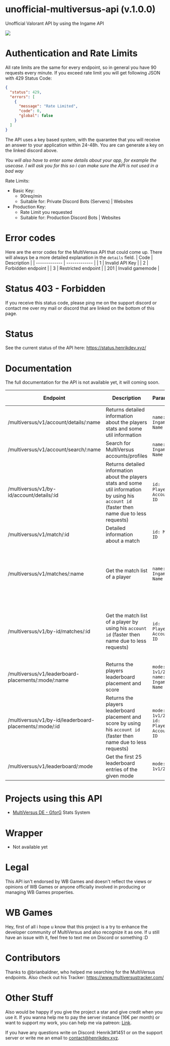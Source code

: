 # unofficial-multiversus-api (v.1.0.0)
Unofficial Valorant API by using the Ingame API
<br>

<a href="https://discord.gg/X3GaVkX2YN" target="_blank"><img src="https://discordapp.com/api/guilds/704231681309278228/widget.png?style=banner2"/></a>

# Authentication and Rate Limits
All rate limits are the same for every endpoint, so in general you have 90 requests every minute. If you exceed rate limit you will get following JSON with 429 Status Code:
```json
{
  "status": 429,
  "errors": [
    {
      "message": "Rate Limited",
      "code": 0,
      "global": false
    }
  ]
}
```
The API uses a key based system, with the quarantee that you will receive an answer to your application within 24-48h.
You are can generate a key on the linked discord above. 

*You will also have to enter some details about your app, for example the usecase. I will ask you for this so i can make sure the API is not used in a bad way*

Rate Limits:
- Basic Key:
    - 90req/min
    - Suitable for: Private Discord Bots (Servers) | Websites
- Production Key:
    - Rate Limit you requested
    - Suitable for: Production Discord Bots | Websites
    
# Error codes
Here are the error codes for the MultiVersus API that could come up. There will always be a more detailed explanation in the `details` field.
| Code | Description |
| ------------- | ------------- |
| 1 | Invalid API Key |
| 2 | Forbidden endpoint |
| 3 | Restricted endpoint |
| 201 | Invalid gamemode |

# Status 403 - Forbidden
If you receive this status code, please ping me on the support discord or contact me over my mail or discord that are linked on the bottom of this page.

# Status
See the current status of the API here: https://status.henrikdev.xyz/

# Documentation
The full documentation for the API is not available yet, it will coming soon.

| Endpoint | Description | Parameter | Possible queries | 
| ------------- | ------------- | ------------- | ------------- | 
| /multiversus/v1/account/details/:name | Returns detailed information about the players stats and some util information | `name: Ingame Name` | ⛔ |
| /multiversus/v1/account/search/:name | Search for MultiVersus accounts/profiles | `name: Ingame Name` | ⛔ |
| /multiversus/v1/by-id/account/details/:id | Returns detailed information about the players stats and some util information by using his `account id`<br />(faster then name due to less requests) | `id: Player Account ID` | ⛔ |
| /multiversus/v1/match/:id | Detailed information about a match | `id: Match ID` | ⛔ |
| /multiversus/v1/matches/:name | Get the match list of a player | `name: Ingame Name` | `size: amount of results that should be fetched`<br />`page: Page number if you want to use pagination` |
| /multiversus/v1/by-id/matches/:id | Get the match list of a player by using his `account id` (faster then name due to less requests) | `id: Player Account ID` |`size: amount of results that should be fetched`<br />`page: Page number if you want to use pagination` |
| /multiversus/v1/leaderboard-placements/:mode/:name | Returns the players leaderboard placement and score | `mode: 1v1/2v2`<br />`name: Ingame Name` | ⛔ |
| /multiversus/v1/by-id/leaderboard-placements/:mode/:id | Returns the players leaderboard placement and score by using his `account id`<br />(faster then name due to less requests) | `mode: 1v1/2v2`<br />`id: Player Account ID` | ⛔ |
| /multiversus/v1/leaderboard/:mode | Get the first 25 leaderboard entries of the given mode | `mode: 1v1/2v2` | ⛔ |
  
# Projects using this API
- [MultiVersus DE - GforG](https://discord.gg/CjYvx6YqGQ) Stats System

# Wrapper
- Not available yet

# Legal
This API isn't endorsed by WB Games and doesn't reflect the views or opinions of WB Games or anyone officially involved in producing or managing WB Games properties. 

# WB Games
Hey, first of all i hope u know that this project is a try to enhance the developer community of MultiVersus and also recognize it as one. If u still have an issue with it, feel free to text me on Discord or something :D

# Contributors
Thanks to @brianbaldner, who helped me searching for the MultiVersus endpoints. 
Also check out his Tracker: https://www.multiversustracker.com/

# Other Stuff
Also would be happy if you give the project a star and give credit when you use it. If you wanna help me to pay the server instance (16€ per month) or want to support my work, you can help me via patreon: [Link](https://www.patreon.com/henrikdev).

If you have any questions write on Discord: Henrik3#1451 or on the support server or write me an email to contact@henrikdev.xyz. 

